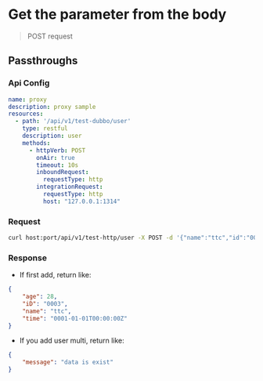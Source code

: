 # Get the parameter from the body

> POST request

## Passthroughs

### Api Config

```yaml
name: proxy
description: proxy sample
resources:
  - path: '/api/v1/test-dubbo/user'
    type: restful
    description: user
    methods:
      - httpVerb: POST
        onAir: true
        timeout: 10s
        inboundRequest:
          requestType: http
        integrationRequest:
          requestType: http
          host: "127.0.0.1:1314"
```

### Request

```bash
curl host:port/api/v1/test-http/user -X POST -d '{"name":"ttc","id":"0003","age":28}' --header "Content-Type: application/json"
```

### Response

- If first add, return like:

```json
{
    "age": 28,
    "iD": "0003",
    "name": "ttc",
    "time": "0001-01-01T00:00:00Z"
}
```

- If you add user multi, return like: 

```json
{
    "message": "data is exist"
}
```



